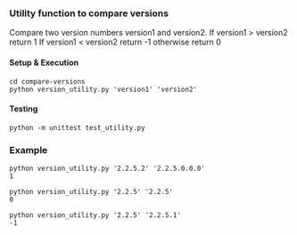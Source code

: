###  Utility function to compare versions

Compare two version numbers version1 and version2.
If version1 > version2 return 1
If version1 < version2 return -1
otherwise return 0

#### Setup & Execution
``` 
cd compare-versions
python version_utility.py 'version1' 'version2'
```

#### Testing

``` python -m unittest test_utility.py ```

### Example

```
python version_utility.py '2.2.5.2' '2.2.5.0.0.0' 
1

python version_utility.py '2.2.5' '2.2.5' 
0

python version_utility.py '2.2.5' '2.2.5.1' 
-1
```

